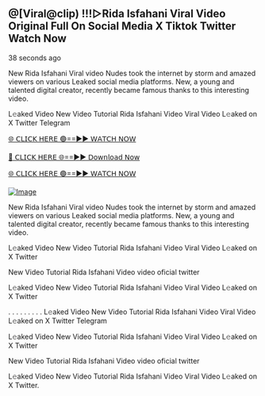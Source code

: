## @[Viral@clip) !!!▷Rida Isfahani Viral Video Original Full On Social Media X Tiktok Twitter  Watch Now

38 seconds ago

New Rida Isfahani Viral video Nudes took the internet by storm and amazed viewers on various Leaked social media platforms. New, a young and talented digital creator, recently became famous thanks to this interesting video.

L𝚎aked Video New Video Tutorial Rida Isfahani Video Viral Video L𝚎aked on X Twitter Telegram

[🌐 𝖢𝖫𝖨𝖢𝖪 𝖧𝖤𝖱𝖤 🟢==►► 𝖶𝖠𝖳𝖢𝖧 𝖭𝖮𝖶](https://3-tanei-pinik.blogspot.com/2025/02/viral-video.html)

[🔴 𝖢𝖫𝖨𝖢𝖪 𝖧𝖤𝖱𝖤 🌐==►► 𝖣𝗈𝗐𝗇𝗅𝗈𝖺𝖽 𝖭𝗈𝗐](https://3-tanei-pinik.blogspot.com/2025/02/viral-video.html)

[🌐 𝖢𝖫𝖨𝖢𝖪 𝖧𝖤𝖱𝖤 🟢==►► 𝖶𝖠𝖳𝖢𝖧 𝖭𝖮𝖶](https://3-tanei-pinik.blogspot.com/2025/02/viral-video.html)

[![Image](https://github.com/user-attachments/assets/ff3b7bd4-415c-4ca3-a6c8-b1f096193c29)](https://3-tanei-pinik.blogspot.com/2025/02/viral-video.html)

New Rida Isfahani Viral video Nudes took the internet by storm and amazed viewers on various Leaked social media platforms. New, a young and talented digital creator, recently became famous thanks to this interesting video.

L𝚎aked Video New Video Tutorial Rida Isfahani Video Viral Video L𝚎aked on X Twitter

New Video Tutorial Rida Isfahani Video video oficial twitter

L𝚎aked Video New Video Tutorial Rida Isfahani Video Viral Video L𝚎aked on X Twitter

. . . . . . . . . L𝚎aked Video New Video Tutorial Rida Isfahani Video Viral Video L𝚎aked on X Twitter Telegram

L𝚎aked Video New Video Tutorial Rida Isfahani Video Viral Video L𝚎aked on X Twitter

New Video Tutorial Rida Isfahani Video video oficial twitter

L𝚎aked Video New Video Tutorial Rida Isfahani Video Viral Video L𝚎aked on X Twitter.

